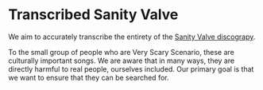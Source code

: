# Transcribed Sanity Valve

We aim to accurately transcribe the entirety of the [Sanity Valve
discograpy][bc].

To the small group of people who are Very Scary Scenario, these are culturally
important songs. We are aware that in many ways, they are directly harmful to
real people, ourselves included. Our primary goal is that we want to ensure
that they can be searched for.

[bc]: https://sanityvalve.bandcamp.com "Sanity Valve's albums"
